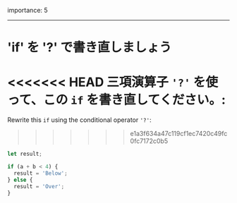 importance: 5

---

# 'if' を '?' で書き直しましょう

<<<<<<< HEAD
三項演算子 `'?'` を使って、この `if` を書き直してください。:
=======
Rewrite this `if` using the conditional operator `'?'`:
>>>>>>> e1a3f634a47c119cf1ec7420c49fc0fc7172c0b5

```js
let result;

if (a + b < 4) {
  result = 'Below';
} else {
  result = 'Over';
}
```
